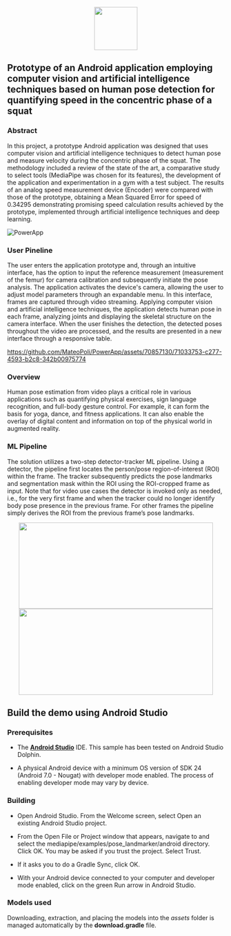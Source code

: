 <p align="center">
  <img src="https://i.imgur.com/J632xR0.png" width="100" height="100">
</p>

## Prototype of an Android application employing computer vision and artificial intelligence techniques based on human pose detection for quantifying speed in the concentric phase of a squat

### Abstract
In this project, a prototype Android application was designed that uses computer vision and artificial intelligence techniques to detect human pose and measure velocity during the concentric phase of the squat. The methodology included a review of the state of the art, a comparative study to select tools (MediaPipe was chosen for its features), the development of the application and experimentation in a gym with a test subject. The results of an analog speed measurement device (Encoder) were compared with those of the prototype, obtaining a Mean Squared Error for speed of 0.34295 demonstrating promising speed calculation results achieved by the prototype, implemented through artificial intelligence techniques and deep learning.

![PowerApp](https://github.com/MateoPoli/PowerApp/assets/70857130/d14a2bb9-2d62-4f91-bcc4-db664b6dc819)

### User Pineline
The user enters the application prototype and, through an intuitive interface, has the option to input the reference measurement (measurement of the femur) for camera calibration and subsequently initiate the pose analysis. The application activates the device's camera, allowing the user to adjust model parameters through an expandable menu. In this interface, frames are captured through video streaming. Applying computer vision and artificial intelligence techniques, the application detects human pose in each frame, analyzing joints and displaying the skeletal structure on the camera interface. When the user finishes the detection, the detected poses throughout the video are processed, and the results are presented in a new interface through a responsive table.

https://github.com/MateoPoli/PowerApp/assets/70857130/71033753-c277-4593-b2c8-342b00975774

### Overview
Human pose estimation from video plays a critical role in various applications such as quantifying physical exercises, sign language recognition, and full-body gesture control. For example, it can form the basis for yoga, dance, and fitness applications. It can also enable the overlay of digital content and information on top of the physical world in augmented reality.

### ML Pipeline
The solution utilizes a two-step detector-tracker ML pipeline. Using a detector, the pipeline first locates the person/pose region-of-interest (ROI) within the frame. The tracker subsequently predicts the pose landmarks and segmentation mask within the ROI using the ROI-cropped frame as input. Note that for video use cases the detector is invoked only as needed, i.e., for the very first frame and when the tracker could no longer identify body pose presence in the previous frame. For other frames the pipeline simply derives the ROI from the previous frame’s pose landmarks.

<p align="center">
  <img src="https://1.bp.blogspot.com/-J66lTDBjlgw/XzVwzgeQJ7I/AAAAAAAAGYM/WBIhbOqzi4ICUswEOHv8r7ItJIOJgL9iwCLcBGAsYHQ/s411/image11.jpg" width="450" height="200">
  <img src="https://1.bp.blogspot.com/-XxKesnBALGM/XzVxSKZNWZI/AAAAAAAAGYc/WOt31icjp_YyjMxz06RSEwTi9K3qviFxwCLcBGAsYHQ/s550/image9.jpg" width="450" height="200">
</p>

## Build the demo using Android Studio

### Prerequisites

*   The **[Android Studio](https://developer.android.com/studio/index.html)** IDE. This sample has been tested on Android Studio Dolphin.

*   A physical Android device with a minimum OS version of SDK 24 (Android 7.0 -
    Nougat) with developer mode enabled. The process of enabling developer mode
    may vary by device.

### Building

*   Open Android Studio. From the Welcome screen, select Open an existing
    Android Studio project.

*   From the Open File or Project window that appears, navigate to and select
    the mediapipe/examples/pose_landmarker/android directory. Click OK. You may
    be asked if you trust the project. Select Trust.

*   If it asks you to do a Gradle Sync, click OK.

*   With your Android device connected to your computer and developer mode
    enabled, click on the green Run arrow in Android Studio.

### Models used

Downloading, extraction, and placing the models into the *assets* folder is
managed automatically by the **download.gradle** file.
